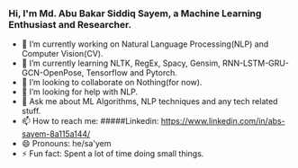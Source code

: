 ### Hi, I'm Md. Abu Bakar Siddiq Sayem, a Machine Learning Enthusiast and Researcher.

- 🔭 I’m currently working on Natural Language Processing(NLP) and Computer Vision(CV).
- 🌱 I’m currently learning NLTK, RegEx, Spacy, Gensim, RNN-LSTM-GRU-GCN-OpenPose, Tensorflow and Pytorch.
- 👯 I’m looking to collaborate on Nothing(for now).
- 🤔 I’m looking for help with NLP.
- 💬 Ask me about ML Algorithms, NLP techniques and any tech related stuff.
- 📫 How to reach me: #####Linkedin: https://www.linkedin.com/in/abs-sayem-8a115a144/
- 😄 Pronouns: he/sa'yem
- ⚡ Fun fact: Spent a lot of time doing small things.
